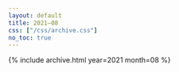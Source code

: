 ```yaml
---
layout: default
title: 2021–08
css: ["/css/archive.css"]
no_toc: true
---
```


{% include archive.html year=2021 month=08 %}
